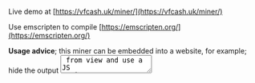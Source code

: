 Live demo at [https://vfcash.uk/miner/](https://vfcash.uk/miner/)

Use emscripten to compile [https://emscripten.org/](https://emscripten.org/)

**Usage advice**; this miner can be embedded into a website, for example; hide the output <textarea> from view and use a JS script on a setInterval() loop to periodically submit the content of the miner output using AJAX to a local server side script. One can either parse the "Private Key:" outputs on the client JS side or the server side. The compiled miner script ready-to-use is located in `/bin`.
